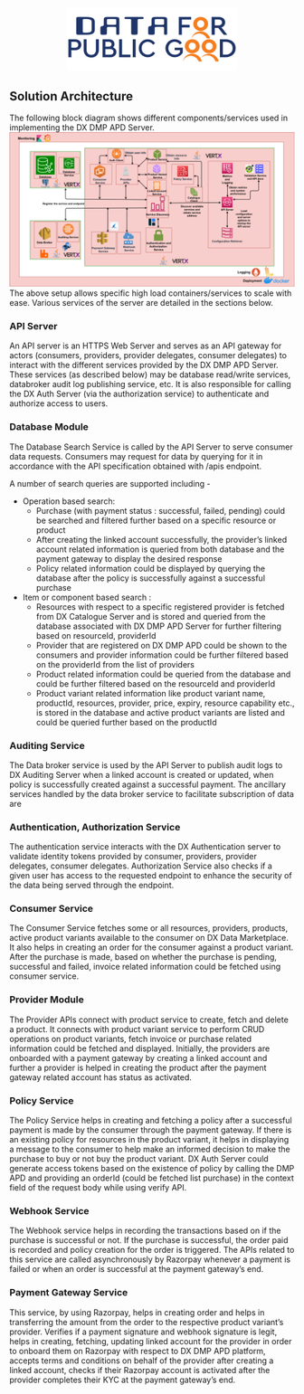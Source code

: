 <p align="center">
<img src="./cdpg.png" width="300">
</p>

## Solution Architecture
The following block diagram shows different components/services used in implementing the DX DMP APD Server.
![Solution Architecture](./dmp-apd-solution-architecture.png)
The above setup allows specific high load containers/services to scale with ease. Various services of the server are detailed in the sections below.

### API Server
An API server is an HTTPS Web Server and serves as an API gateway for actors (consumers, providers, provider delegates, consumer delegates) to interact with the different services provided by the DX DMP APD Server.
These services (as described below) may be database read/write services, databroker audit log publishing service, etc.
It is also responsible for calling the DX Auth Server (via the authorization service) to authenticate and authorize access to users.

### Database Module
The Database Search Service is called by the API Server to serve consumer data requests. Consumers may request for data by querying for it in accordance with the API specification obtained with /apis endpoint.

A number of search queries are supported including -
- Operation based search:
  - Purchase (with payment status : successful, failed, pending) could be searched and filtered further based on a specific resource or product
  - After creating the linked account successfully, the provider’s linked account related information is queried from both database and the payment gateway to display the desired response
  - Policy related information could be displayed by querying the database after the policy is successfully against a successful purchase
- Item or component based search :
  - Resources with respect to a specific registered provider is fetched from DX Catalogue Server and is stored and queried from the database associated with DX DMP APD Server for further filtering based on resourceId, providerId
  - Provider that are registered on DX DMP APD could be shown to the consumers and provider information could be further filtered based on the providerId from the list of providers
  - Product related information could be queried from the database and could be further filtered based on the resourceId and providerId
  - Product variant related information like product variant name, productId, resources, provider, price, expiry, resource capability etc., is stored in the database and active product variants are listed and could be queried further based on the productId

### Auditing Service
The Data broker service is used by the API Server to publish audit logs to DX Auditing Server when a linked account is created or updated, when policy is successfully created against a successful payment.
The ancillary services handled by the data broker service to facilitate subscription of data are

### Authentication, Authorization Service
The authentication service interacts with the DX Authentication server to validate identity tokens provided by consumer, providers, provider delegates, consumer delegates. Authorization Service also checks if a given user has access to the requested endpoint to enhance the security of the data being served through the endpoint.

### Consumer Service
The Consumer Service fetches some or all resources, providers, products, active product variants available to the consumer on DX Data Marketplace. It also helps in creating an order for the consumer against a product variant. After the purchase is made, based on whether the purchase is pending, successful and failed, invoice related information could be fetched using consumer service.


### Provider Module
The Provider APIs connect with product service to create, fetch and delete a product. It connects with product variant service to perform CRUD operations on product variants, fetch invoice or purchase related information could be fetched and displayed. Initially, the providers are onboarded with a payment gateway by creating a linked account and further a provider is helped in creating the product after the payment gateway related account has status as activated.

### Policy Service
The Policy Service helps in creating and fetching a policy after a successful payment is made by the consumer through the payment gateway. If there is an existing policy for resources in the product variant, it helps in displaying a message to the consumer to help make an informed decision to make the purchase to buy or not buy the product variant. DX Auth Server could generate access tokens based on the existence of policy by calling the DMP APD and providing an orderId (could be fetched list purchase) in the context field of the request body while using verify API.

### Webhook Service
The Webhook service helps in recording the transactions based on if the purchase is successful or not. If the purchase is successful, the order paid is recorded and policy creation for the order is triggered. The APIs related to this service are called asynchronously by Razorpay whenever a payment is failed or when an order is successful at the payment gateway’s end.

### Payment Gateway Service
This service, by using Razorpay, helps in creating order and helps in transferring the amount from the order to the respective product variant’s provider. Verifies if a payment signature and webhook signature  is legit, helps in creating, fetching, updating linked account for the provider in order to onboard them on Razorpay with respect to DX DMP APD platform, accepts terms and conditions on behalf of the provider after creating a linked account, checks if their Razorpay account is activated after the provider completes their KYC at the payment gateway’s end.
